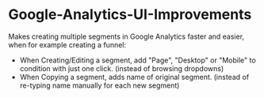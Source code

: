 # Google-Analytics-UI-Improvements


Makes creating multiple segments in Google Analytics faster and easier, when for example creating a funnel:
- When Creating/Editing a segment, add "Page", "Desktop" or "Mobile" to condition with just one click. (instead of browsing dropdowns)
- When Copying a segment, adds name of original segment. (instead of re-typing name manually for each new segment)

